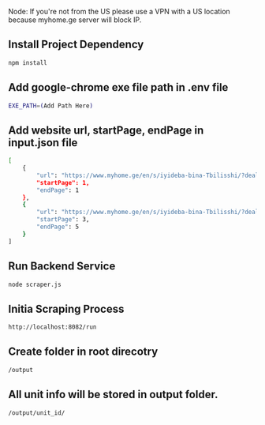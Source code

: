 Node: If you're not from the US please use a VPN with a US location because myhome.ge server will block IP.

Install Project Dependency
-------

```bash
npm install
```

Add google-chrome exe file path  in .env file
-------

```bash
EXE_PATH=(Add Path Here)
```

Add website url, startPage, endPage in input.json file
-------

```bash
[
    {
        "url": "https://www.myhome.ge/en/s/iyideba-bina-Tbilisshi/?deal_types=1&real_estate_types=1&cities=1&currency_id=1&CardView=2&urbans=47&districts=4&page=1",
        "startPage": 1,
        "endPage": 1
    },
    {
        "url": "https://www.myhome.ge/en/s/iyideba-bina-Tbilisshi/?deal_types=1&real_estate_types=1&cities=1&currency_id=1&CardView=2&urbans=47&districts=4&page=1",
        "startPage": 3,
        "endPage": 5
    }
]
```

Run Backend Service
-------

```bash
node scraper.js
```

Initia Scraping Process
-------

```bash
http://localhost:8082/run
```

Create folder in root direcotry
-------

```bash
/output
```


All unit info will be stored in output folder.
-------

```bash
/output/unit_id/
```
